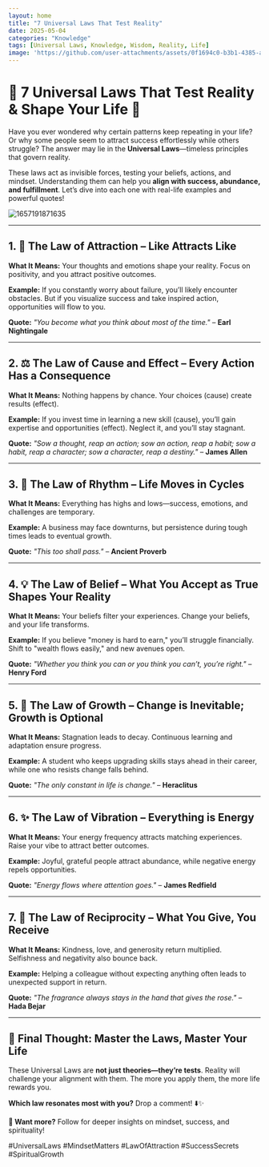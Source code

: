 ```yaml
---
layout: home
title: "7 Universal Laws That Test Reality"
date: 2025-05-04
categories: "Knowledge"
tags: [Universal Laws, Knowledge, Wisdom, Reality, Life]
image: 'https://github.com/user-attachments/assets/0f1694c0-b3b1-4385-ae58-216607e5fbef'
---
```


# **🌌 7 Universal Laws That Test Reality & Shape Your Life 🌠**  

Have you ever wondered why certain patterns keep repeating in your life? Or why some people seem to attract success effortlessly while others struggle? The answer may lie in the **Universal Laws**—timeless principles that govern reality.  

These laws act as invisible forces, testing your beliefs, actions, and mindset. Understanding them can help you **align with success, abundance, and fulfillment**. Let’s dive into each one with real-life examples and powerful quotes!  

![1657191871635](https://github.com/user-attachments/assets/0f1694c0-b3b1-4385-ae58-216607e5fbef)

---

## **1. 🧠 The Law of Attraction – Like Attracts Like**  
**What It Means:** Your thoughts and emotions shape your reality. Focus on positivity, and you attract positive outcomes.  

**Example:** If you constantly worry about failure, you’ll likely encounter obstacles. But if you visualize success and take inspired action, opportunities will flow to you.  

**Quote:** *"You become what you think about most of the time."* – **Earl Nightingale**  

---

## **2. ⚖️ The Law of Cause and Effect – Every Action Has a Consequence**  
**What It Means:** Nothing happens by chance. Your choices (cause) create results (effect).  

**Example:** If you invest time in learning a new skill (cause), you’ll gain expertise and opportunities (effect). Neglect it, and you’ll stay stagnant.  

**Quote:** *"Sow a thought, reap an action; sow an action, reap a habit; sow a habit, reap a character; sow a character, reap a destiny."* – **James Allen**  

---

## **3. 🔄 The Law of Rhythm – Life Moves in Cycles**  
**What It Means:** Everything has highs and lows—success, emotions, and challenges are temporary.  

**Example:** A business may face downturns, but persistence during tough times leads to eventual growth.  

**Quote:** *"This too shall pass."* – **Ancient Proverb**  

---

## **4. 💡 The Law of Belief – What You Accept as True Shapes Your Reality**  
**What It Means:** Your beliefs filter your experiences. Change your beliefs, and your life transforms.  

**Example:** If you believe "money is hard to earn," you’ll struggle financially. Shift to "wealth flows easily," and new avenues open.  

**Quote:** *"Whether you think you can or you think you can’t, you’re right."* – **Henry Ford**  

---

## **5. 🌱 The Law of Growth – Change is Inevitable; Growth is Optional**  
**What It Means:** Stagnation leads to decay. Continuous learning and adaptation ensure progress.  

**Example:** A student who keeps upgrading skills stays ahead in their career, while one who resists change falls behind.  

**Quote:** *"The only constant in life is change."* – **Heraclitus**  

---

## **6. ✨ The Law of Vibration – Everything is Energy**  
**What It Means:** Your energy frequency attracts matching experiences. Raise your vibe to attract better outcomes.  

**Example:** Joyful, grateful people attract abundance, while negative energy repels opportunities.  

**Quote:** *"Energy flows where attention goes."* – **James Redfield**  

---

## **7. 🤝 The Law of Reciprocity – What You Give, You Receive**  
**What It Means:** Kindness, love, and generosity return multiplied. Selfishness and negativity also bounce back.  

**Example:** Helping a colleague without expecting anything often leads to unexpected support in return.  

**Quote:** *"The fragrance always stays in the hand that gives the rose."* – **Hada Bejar**  

---

## **🔮 Final Thought: Master the Laws, Master Your Life**  
These Universal Laws are **not just theories—they’re tests**. Reality will challenge your alignment with them. The more you apply them, the more life rewards you.  

**Which law resonates most with you?** Drop a comment! ⬇️✨  

**🚀 Want more?** Follow for deeper insights on mindset, success, and spirituality!  

#UniversalLaws #MindsetMatters #LawOfAttraction #SuccessSecrets #SpiritualGrowth
